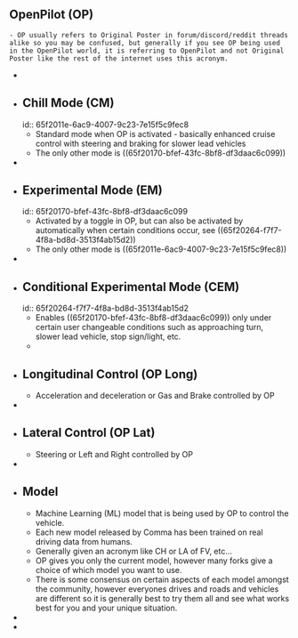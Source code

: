 ## OpenPilot (OP)
	- OP usually refers to Original Poster in forum/discord/reddit threads alike so you may be confused, but generally if you see OP being used in the OpenPilot world, it is referring to OpenPilot and not Original Poster like the rest of the internet uses this acronym.
-
- ## Chill Mode (CM)
  id:: 65f2011e-6ac9-4007-9c23-7e15f5c9fec8
	- Standard mode when OP is activated - basically enhanced cruise control with steering and braking for slower lead vehicles
	- The only other mode is ((65f20170-bfef-43fc-8bf8-df3daac6c099))
-
- ## Experimental Mode (EM)
  id:: 65f20170-bfef-43fc-8bf8-df3daac6c099
	- Activated by a toggle in OP, but can also be activated by automatically when certain conditions occur, see ((65f20264-f7f7-4f8a-bd8d-3513f4ab15d2))
	- The only other mode is ((65f2011e-6ac9-4007-9c23-7e15f5c9fec8))
-
- ## Conditional Experimental Mode (CEM)
  id:: 65f20264-f7f7-4f8a-bd8d-3513f4ab15d2
	- Enables ((65f20170-bfef-43fc-8bf8-df3daac6c099)) only under certain user changeable conditions such as approaching turn, slower lead vehicle, stop sign/light, etc.
	-
- ## Longitudinal Control (OP Long)
	- Acceleration and deceleration or Gas and Brake controlled by OP
-
- ## Lateral Control (OP Lat)
	- Steering or Left and Right controlled by OP
-
- ## Model
	- Machine Learning (ML) model that is being used by OP to control the vehicle.
	- Each new model released by Comma has been trained on real driving data from humans.
	- Generally given an acronym like CH or LA of FV, etc...
	- OP gives you only the current model, however many forks give a choice of which model you want to use.
	- There is some consensus on certain aspects of each model amongst the community, however everyones drives and roads and vehicles are different so it is generally best to try them all and see what works best for you and your unique situation.
-
-